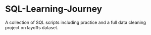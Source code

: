 # SQL-Learning-Journey
A collection of SQL scripts including practice and a full data cleaning project on layoffs dataset.

